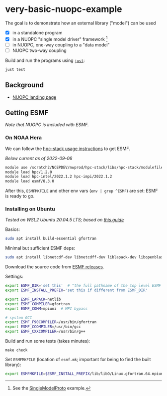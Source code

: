 # very-basic-nuopc-example

The goal is to demonstrate how an external library ("model") can be used
* [x] in a standalone program
* [x] in a NUOPC "single model driver" framework [^a]
* [ ] in NUOPC, one-way coupling to a "data model"
* [ ] NUOPC two-way coupling

Build and run the programs using [`just`](https://github.com/casey/just):
```bash
just test
```


[^a]: See the [SingleModelProto](https://github.com/esmf-org/nuopc-app-prototypes/tree/main/SingleModelProto/) example.

## Background

* [NUOPC landing page](https://earthsystemmodeling.org/nuopc/)

## Getting ESMF

*Note that NUOPC is included with ESMF.*

### On NOAA Hera

We can follow the [hpc-stack usage instructions](https://github.com/NOAA-EMC/hpc-stack/wiki/Official-Installations) to get ESMF.

*Below current as of 2022-09-06*

```sh
module use /scratch2/NCEPDEV/nwprod/hpc-stack/libs/hpc-stack/modulefiles/stack
module load hpc/1.2.0
module load hpc-intel/2022.1.2 hpc-impi/2022.1.2
module load esmf/8.3.0
```

After this, `ESMFMKFILE` and other env vars (`env | grep ^ESMF`) are set:
ESMF is ready to go.

### Installing on Ubuntu

*Tested on WSL2 Ubuntu 20.04.5 LTS; based on [this guide](https://chenzhang.org/notes/gis/installing-esmf-on-ubuntu/)*

Basics:
```bash
sudo apt install build-essential gfortran
```

Minimal but sufficient ESMF deps:
```bash
sudo apt install libnetcdf-dev libnetcdff-dev liblapack-dev libopenblas-dev
```

Download the source code from [ESMF releases](https://github.com/esmf-org/esmf/releases).

Settings:
```bash
export ESMF_DIR='set this'  # "the full pathname of the top level ESMF directory before building"
export ESMF_INSTALL_PREFIX='set this if different from ESMF_DIR'

export ESMF_LAPACK=netlib
export ESMF_COMPILER=gfortran
export ESMF_COMM=mpiuni  # MPI bypass

# system GCC
export ESMF_F90COMPILER=/usr/bin/gfortran
export ESMF_CCOMPILER=/usr/bin/gcc
export ESMF_CXXCOMPILER=/usr/bin/g++
```

Build and run some tests (takes minutes):
```
make check
```

Set `ESMFMKFILE` (location of `esmf.mk`; important for being to find the built library):
```bash
export ESMFMKFILE=$ESMF_INSTALL_PREFIX/lib/libO/Linux.gfortran.64.mpiuni.default/esmf.mk  # e.g.
```
